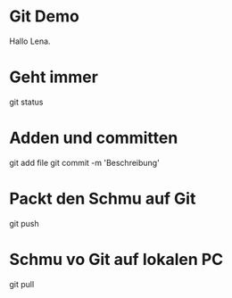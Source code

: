 # Git Demo

Hallo Lena.


# Geht immer
git status

# Adden und committen
git add file
git commit -m 'Beschreibung'

# Packt den Schmu auf Git
git push

# Schmu vo Git auf lokalen PC
git pull

